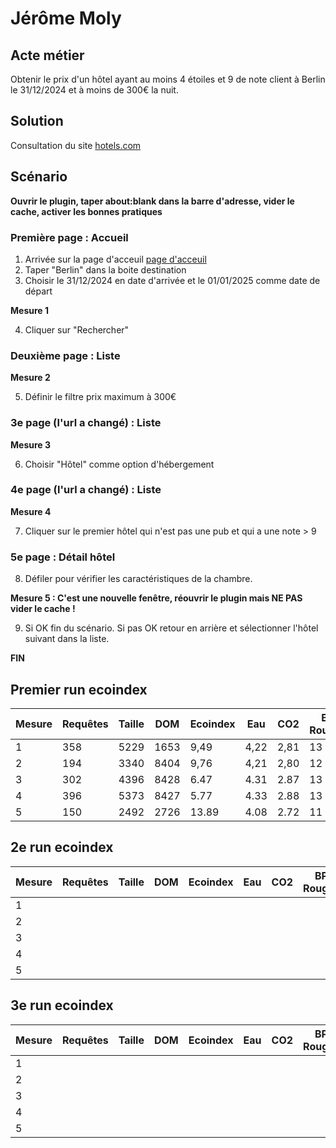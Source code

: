 # Jérôme Moly

## Acte métier
Obtenir le prix d'un hôtel ayant au moins 4 étoiles et 9 de note client à Berlin le 31/12/2024 et à moins de 300€ la nuit.

## Solution
Consultation du site [hotels.com](https://fr.hotels.com/)

## Scénario

**Ouvrir le plugin, taper about:blank dans la barre d'adresse, vider le cache, activer les bonnes pratiques**

### Première page : Accueil
1. Arrivée sur la page d'acceuil [page d'acceuil](https://fr.hotels.com/)
2. Taper "Berlin" dans la boite destination
3. Choisir le 31/12/2024 en date d'arrivée et le 01/01/2025 comme date de départ

**Mesure 1**

4. Cliquer sur "Rechercher"

### Deuxième page : Liste
**Mesure 2**

5. Définir le filtre prix maximum à 300€
### 3e page (l'url a changé) : Liste
**Mesure 3**

6. Choisir "Hôtel" comme option d'hébergement

### 4e page (l'url a changé) : Liste
**Mesure 4**

7. Cliquer sur le premier hôtel qui n'est pas une pub et qui a une note > 9
### 5e page : Détail hôtel

8. Défiler pour vérifier les caractéristiques de la chambre. 

**Mesure 5 : C'est une nouvelle fenêtre, réouvrir le plugin mais NE PAS vider le cache !**

9. Si OK fin du scénario. Si pas OK retour en arrière et sélectionner l'hôtel suivant dans la liste.

**FIN**

## Premier run ecoindex
| Mesure | Requêtes | Taille | DOM | Ecoindex | Eau | CO2 | BP Rouges | BP Jaunes | BP Vertes |
|--------|----------|--------|-----|----------|-----|-----|-----------|-----------|-----------|
|       1|       358|    5229| 1653|      9,49| 4,22| 2,81|         13|          0|          8|
|       2|       194|    3340| 8404|      9,76| 4,21| 2,80|         12|          1|          8|
|       3|       302|    4396| 8428|      6.47| 4.31| 2.87|         13|          0|          8|
|       4|       396|    5373| 8427|      5.77| 4.33| 2.88|         13|          0|          8|
|       5|       150|    2492| 2726|     13.89| 4.08| 2.72|         11|          1|          9|

## 2e run ecoindex
| Mesure | Requêtes | Taille | DOM | Ecoindex | Eau | CO2 | BP Rouges | BP Jaunes | BP Vertes |
|--------|----------|--------|-----|----------|-----|-----|-----------|-----------|-----------|
|       1|          |        |     |          |     |     |           |           |           |
|       2|          |        |     |          |     |     |           |           |           |
|       3|          |        |     |          |     |     |           |           |           |
|       4|          |        |     |          |     |     |           |           |           |
|       5|          |        |     |          |     |     |           |           |           |

## 3e run ecoindex
| Mesure | Requêtes | Taille | DOM | Ecoindex | Eau | CO2 | BP Rouges | BP Jaunes | BP Vertes |
|--------|----------|--------|-----|----------|-----|-----|-----------|-----------|-----------|
|       1|          |        |     |          |     |     |           |           |           |
|       2|          |        |     |          |     |     |           |           |           |
|       3|          |        |     |          |     |     |           |           |           |
|       4|          |        |     |          |     |     |           |           |           |
|       5|          |        |     |          |     |     |           |           |           |

